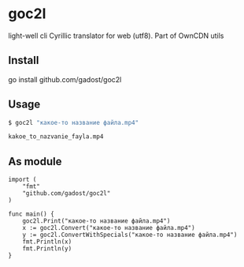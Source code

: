 # goc2l

light-well cli Cyrillic translator for web (utf8). Part of OwnCDN utils


## Install

go install github.com/gadost/goc2l

## Usage

```bash
$ goc2l "какое-то название файла.mp4"

kakoe_to_nazvanie_fayla.mp4
```

## As module

```golang
import (
    "fmt"
    "github.com/gadost/goc2l"
)

func main() {
    goc2l.Print("какое-то название файла.mp4")
    x := goc2l.Convert("какое-то название файла.mp4")
    y := goc2l.ConvertWithSpecials("какое-то название файла.mp4")
    fmt.Println(x)
    fmt.Println(y)
}
```
